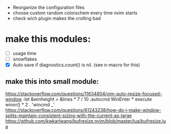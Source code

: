 - Reorganize the configuration files
- choose custom random colorschem every time nvim starts
- check wich plugin makes the crolling bad


# make this modules:
- [ ] usage time
- [ ] snowflakes
- [x] Auto save if diagnostics.count() is nil. (see n-macro for this)

## make this into small module:
https://stackoverflow.com/questions/11634804/vim-auto-resize-focused-window
:let &winheight = &lines * 7 / 10
:autocmd WinEnter * execute winnr() * 2 . 'wincmd _'
https://stackoverflow.com/questions/61243238/how-do-i-make-window-splits-maintain-consistent-sizing-with-the-current-as-large
https://github.com/kwkarlwang/bufresize.nvim/blob/master/lua/bufresize.lua
